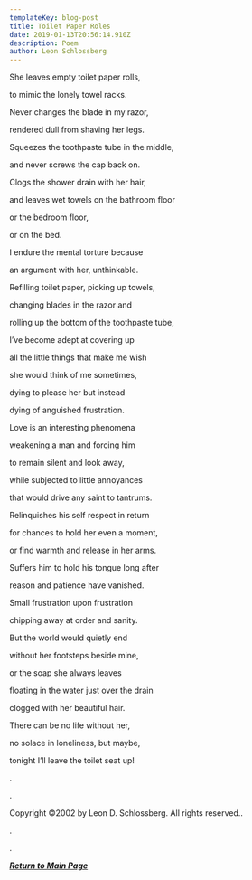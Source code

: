 ```yaml
---
templateKey: blog-post
title: Toilet Paper Roles
date: 2019-01-13T20:56:14.910Z
description: Poem
author: Leon Schlossberg
---
```

She leaves empty toilet paper rolls,

to mimic the lonely towel racks.

Never changes the blade in my razor,

rendered dull from shaving her legs.

Squeezes the toothpaste tube in the middle,

and never screws the cap back on.

Clogs the shower drain with her hair,

and leaves wet towels on the bathroom floor

or the bedroom floor,

or on the bed.

I endure the mental torture because

an argument with her, unthinkable.

Refilling toilet paper, picking up towels,

changing blades in the razor and

rolling up the bottom of the toothpaste tube,

I’ve become adept at covering up

all the little things that make me wish

she would think of me sometimes,

dying to please her but instead

dying of anguished frustration.

Love is an interesting phenomena

weakening a man and forcing him

to remain silent and look away,

while subjected to little annoyances

that would drive any saint to tantrums.

Relinquishes his self respect in return

for chances to hold her even a moment,

or find warmth and release in her arms.

Suffers him to hold his tongue long after

reason and patience have vanished.

Small frustration upon frustration

chipping away at order and sanity.

But the world would quietly end

without her footsteps beside mine,

or the soap she always leaves

floating in the water just over the drain

clogged with her beautiful hair.

There can be no life without her,

no solace in loneliness, but maybe,

tonight I’ll leave the toilet seat up!

.

.

Copyright ©2002 by Leon D. Schlossberg. All rights reserved..

.

.

__[_Return to Main Page_](https://feministtoilet.netlify.com/)__

